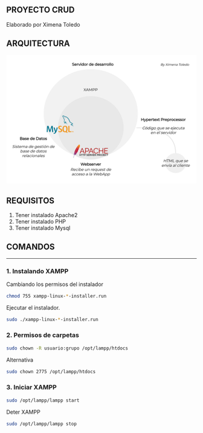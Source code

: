## PROYECTO CRUD 
Elaborado por Ximena Toledo

## ARQUITECTURA
![alt](img/1.png)

## REQUISITOS
1. Tener instalado Apache2
2. Tener instalado PHP
3. Tener instalado Mysql

## COMANDOS 
---

### 1. Instalando XAMPP


Cambiando los permisos del instalador

```bash
chmod 755 xampp-linux-*-installer.run
```

Ejecutar el instalador.

```bash
sudo ./xampp-linux-*-installer.run
```

### 2. Permisos de carpetas

```bash
sudo chown -R usuario:grupo /opt/lampp/htdocs
```

Alternativa
```bash
sudo chown 2775 /opt/lampp/htdocs
```
### 3. Iniciar XAMPP

```bash
sudo /opt/lampp/lampp start
```

Deter XAMPP
```bash
sudo /opt/lampp/lampp stop
```

